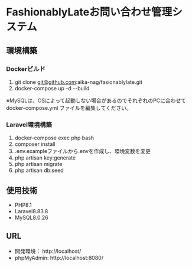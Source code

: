 # FashionablyLateお問い合わせ管理システム

## 環境構築

### Dockerビルド
1. git clone git@github.com:aika-nag/fasionablylate.git
2. docker-compose up -d --build

※MySQLは、OSによって起動しない場合があるのでそれぞれのPCに合わせて docker-compose.yml ファイルを編集してください。

### Laravel環境構築
1. docker-compose exec php bash
2. composer install
3. .env.exampleファイルから.envを作成し、環境変数を変更
4. php artisan key:generate
5. php artisan migrate
6. php artisan db:seed

## 使用技術
- PHP8.1
- Laravel8.83.8
- MySQL8.0.26

## URL
- 開発環境： http://localhost/
- phpMyAdmin: http://localhost:8080/
